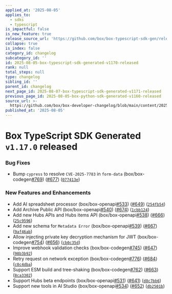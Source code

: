 ```yaml
---
applied_at: '2025-08-05'
applies_to:
  - sdks
  - typescript
is_impactful: false
is_new_feature: true
release_source_url: 'https://github.com/box/box-typescript-sdk-gen/releases/tag/v1.17.0'
collapse: true
is_index: false
category_id: changelog
subcategory_id: ''
id: 2025-08-05-box-typescript-sdk-generated-v1170-released
rank: null
total_steps: null
type: changelog
sibling_id: ''
parent_id: changelog
next_page_id: 2025-08-07-box-typescript-sdk-generated-v1171-released
previous_page_id: 2025-08-05-box-python-sdk-generated-v1160-released
source_url: >-
  https://github.com/box/box-developer-changelog/blob/main/content/2025/08-05-box-typescript-sdk-generated-v1170-released.md
published_at: '2025-08-05'
---
```

# Box TypeScript SDK Generated `v1.17.0` released

### Bug Fixes

* Bump `cypress` to resolve `CVE-2025-7783` in `form-data` (box/box-codegen[#769][1]) ([#677][2]) ([`077413e`][3])

### New Features and Enhancements

* Add AI spreadsheet processor (box/box-openapi[#533][4]) ([#649][5]) ([`254fb54`][6])
* Add Archive Public API (box/box-openapi[#540][7]) ([#674][8]) ([`1cbb124`][9])
* Add new Hubs APIs and Hubs items API (box/box-openapi[#538][10]) ([#666][11]) ([`25c9596`][12])
* Add new schema for `Metadata Error` (box/box-openapi[#539][13]) ([#667][14]) ([`9af46ab`][15])
* Allow injecting private key decryption mechanism for JWT (box/box-codegen[#754][16]) ([#656][17]) ([`cb0c35d`][18])
* Improve webhook validation checks (box/box-codegen[#745][19]) ([#647][20]) ([`98b3b92`][21])
* Retry request on network exception (box/box-codegen[#776][22]) ([#684][23]) ([`c0c4dba`][24])
* Support ESM build and tree-shaking (box/box-codegen[#762][25]) ([#663][26]) ([`8ca3302`][27])
* Support Hubs beta endpoints (box/box-openapi[#531][28]) ([#641][29]) ([`d8c7bb6`][30])
* Support new tools in AI Studio (box/box-openapi[#534][31])  ([#652][32]) ([`db2501b`][33])

[1]: https://github.com/box/box-typescript-sdk-gen/issues/769

[2]: https://github.com/box/box-typescript-sdk-gen/issues/677

[3]: https://github.com/box/box-typescript-sdk-gen/commit/077413ec525fad4d8ebc4c7209fce20046731295

[4]: https://github.com/box/box-typescript-sdk-gen/issues/533

[5]: https://github.com/box/box-typescript-sdk-gen/issues/649

[6]: https://github.com/box/box-typescript-sdk-gen/commit/254fb54d928ec3a76304674f341be1c67d78a143

[7]: https://github.com/box/box-typescript-sdk-gen/issues/540

[8]: https://github.com/box/box-typescript-sdk-gen/issues/674

[9]: https://github.com/box/box-typescript-sdk-gen/commit/1cbb12485a417b813df8b6918cf3721ae781a286

[10]: https://github.com/box/box-typescript-sdk-gen/issues/538

[11]: https://github.com/box/box-typescript-sdk-gen/issues/666

[12]: https://github.com/box/box-typescript-sdk-gen/commit/25c9596bc71fe88e0a2b6d5e01c65fa682c2fd38

[13]: https://github.com/box/box-typescript-sdk-gen/issues/539

[14]: https://github.com/box/box-typescript-sdk-gen/issues/667

[15]: https://github.com/box/box-typescript-sdk-gen/commit/9af46abe837ee0d812bcc15f1edf0d5a6530bfe0

[16]: https://github.com/box/box-typescript-sdk-gen/issues/754

[17]: https://github.com/box/box-typescript-sdk-gen/issues/656

[18]: https://github.com/box/box-typescript-sdk-gen/commit/cb0c35df4a5b3f9b8c611006dd33d480949a0d36

[19]: https://github.com/box/box-typescript-sdk-gen/issues/745

[20]: https://github.com/box/box-typescript-sdk-gen/issues/647

[21]: https://github.com/box/box-typescript-sdk-gen/commit/98b3b9293ff3f0e5922d0772d87504770bb9303c

[22]: https://github.com/box/box-typescript-sdk-gen/issues/776

[23]: https://github.com/box/box-typescript-sdk-gen/issues/684

[24]: https://github.com/box/box-typescript-sdk-gen/commit/c0c4dbac40970d34da4c9e52fc43f029ae2f91a6

[25]: https://github.com/box/box-typescript-sdk-gen/issues/762

[26]: https://github.com/box/box-typescript-sdk-gen/issues/663

[27]: https://github.com/box/box-typescript-sdk-gen/commit/8ca33023d904edd596819c7c6df42022006274ed

[28]: https://github.com/box/box-typescript-sdk-gen/issues/531

[29]: https://github.com/box/box-typescript-sdk-gen/issues/641

[30]: https://github.com/box/box-typescript-sdk-gen/commit/d8c7bb66736a3c4679b116916c61e2ead824a305

[31]: https://github.com/box/box-typescript-sdk-gen/issues/534

[32]: https://github.com/box/box-typescript-sdk-gen/issues/652

[33]: https://github.com/box/box-typescript-sdk-gen/commit/db2501bb13fc6ecebbb4c535b4a19c9be2cf64c2